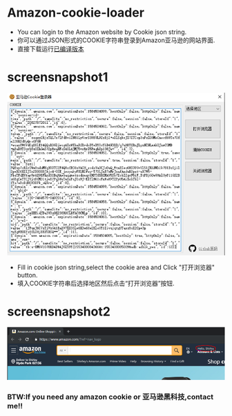 # Amazon-cookie-loader
* You can login to the Amazon website by Cookie json string. 
* 你可以通过JSON形式的COOKIE字符串登录到Amazon亚马逊的网站界面.
* 直接下载运行[已编译版本](https://github.com/mayaxcn/Amazon-cookie-loader/releases/download/v1.0/Amazon-cookie-loader.zip)

# screensnapshot1
![screensnapshot截图1](https://github.com/mayaxcn/Amazon-cookie-loader/blob/master/screensnapshot1.PNG)

* Fill in cookie json string,select the cookie area and Click "打开浏览器" button.
* 填入COOKIE字符串后选择地区然后点击“打开浏览器”按钮.

# screensnapshot2
![screensnapshot截图2](https://github.com/mayaxcn/Amazon-cookie-loader/blob/master/screensnapshot2.PNG)

 ### BTW:If you need any amazon cookie or 亚马逊黑科技,contact me!!
 
